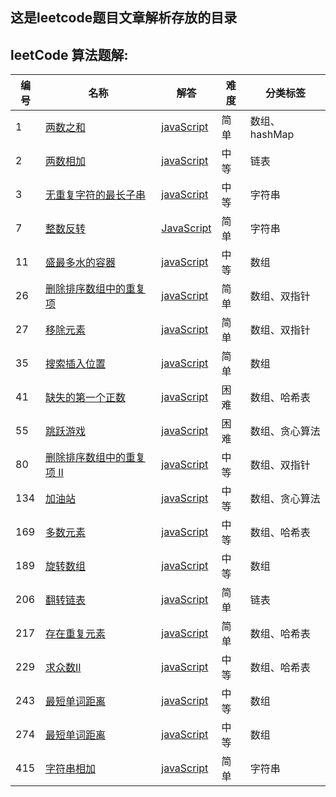 ## 这是leetcode题目文章解析存放的目录

## leetCode 算法题解:
| 编号 | 名称 | 解答 | 难度 |分类标签|
| --- | ----- | -------- | ---------- |--------------------------------------------|
|1|[两数之和](https://leetcode-cn.com/problems/two-sum/description/) | [javaScript](https://github.com/MagicalBridge/Blog/issues/1) |简单|数组、hashMap|
|2|[两数相加](https://leetcode-cn.com/problems/add-two-numbers/description/)| [javaScript](https://github.com/MagicalBridge/Blog/issues/3)|中等|链表|
|3|[无重复字符的最长子串](https://leetcode-cn.com/problems/longest-substring-without-repeating-characters/)| [javaScript](https://github.com/MagicalBridge/Blog/issues/4)|中等|字符串|
|7|[整数反转](https://github.com/MagicalBridge/Blog/issues/24)| [JavaScript](https://github.com/MagicalBridge/Blog/issues/24)|简单|字符串|
|11|[盛最多水的容器](https://leetcode-cn.com/problems/container-with-most-water/)| [javaScript](https://github.com/MagicalBridge/Blog/issues/11)|中等|数组|
|26|[删除排序数组中的重复项](https://leetcode-cn.com/problems/remove-duplicates-from-sorted-array/submissions/)| [javaScript](https://github.com/MagicalBridge/Blog/issues/25)|简单|数组、双指针|
|27|[移除元素](https://leetcode-cn.com/problems/remove-element/)| [javaScript](https://github.com/MagicalBridge/Blog/issues/27)|简单|数组、双指针|
|35|[搜索插入位置](https://leetcode-cn.com/problems/search-insert-position/submissions/)| [javaScript](https://github.com/MagicalBridge/Blog/issues/22)|简单|数组|
|41|[缺失的第一个正数](https://leetcode-cn.com/problems/first-missing-positive/)| [javaScript](https://github.com/MagicalBridge/Blog/issues/34)|困难|数组、哈希表|
|55|[跳跃游戏](https://leetcode-cn.com/problems/jump-game/)| [javaScript](https://github.com/MagicalBridge/Blog/issues/41)|困难|数组、贪心算法|
|80|[删除排序数组中的重复项 II](https://leetcode-cn.com/problems/remove-duplicates-from-sorted-array-ii/)| [javaScript](https://github.com/MagicalBridge/Blog/issues/32)|中等|数组、双指针|
|134|[加油站](https://leetcode-cn.com/problems/gas-station/)| [javaScript](https://github.com/MagicalBridge/Blog/issues/35)|中等|数组、贪心算法|
|169|[多数元素](https://leetcode-cn.com/problems/majority-element/)| [javaScript](https://github.com/MagicalBridge/Blog/issues/36)|中等|数组、哈希表|
|189|[旋转数组](https://leetcode-cn.com/problems/rotate-array/)| [javaScript](https://github.com/MagicalBridge/Blog/issues/33)|中等|数组|
|206|[翻转链表](https://leetcode-cn.com/problems/reverse-linked-list/)| [javaScript](https://github.com/MagicalBridge/Blog/issues/30)|简单|链表|
|217|[存在重复元素](https://leetcode-cn.com/problems/contains-duplicate/)| [javaScript](https://github.com/MagicalBridge/Blog/issues/40)|简单|数组、哈希表|
|229|[求众数II](https://leetcode-cn.com/problems/majority-element-ii/)| [javaScript](https://github.com/MagicalBridge/Blog/issues/37)|中等|数组、哈希表|
|243|[最短单词距离](https://leetcode-cn.com/problems/shortest-word-distance/)| [javaScript](https://github.com/MagicalBridge/Blog/issues/38)|中等|数组|
|274|[最短单词距离](https://leetcode-cn.com/problems/h-index/)| [javaScript](https://github.com/MagicalBridge/Blog/issues/39)|中等|数组|
|415|[字符串相加](https://leetcode-cn.com/problems/add-strings/solution/zi-fu-chuan-xiang-jia-by-leetcode-solution/)| [javaScript](https://github.com/MagicalBridge/Blog/issues/31)|简单|字符串|
